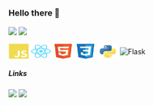 ### Hello there 👋
  <img align="center" src="https://github-readme-stats.vercel.app/api?username=diogospps&show_icons=true&theme=radical" />
</a>
  <img align="center" src="https://github-readme-stats.vercel.app/api/top-langs/?username=diogospps&layout=compacticons=true&theme=radical" />
</a>

<div style="display: inline_block"><br>
  <img align="center" alt="Js" height="30" width="40" src="https://raw.githubusercontent.com/devicons/devicon/master/icons/javascript/javascript-plain.svg">
  <img align="center" alt="React" height="30" width="40" src="https://raw.githubusercontent.com/devicons/devicon/master/icons/react/react-original.svg">
  <img align="center" alt="HTML" height="30" width="40" src="https://raw.githubusercontent.com/devicons/devicon/master/icons/html5/html5-original.svg">
  <img align="center" alt="CSS" height="30" width="40" src="https://raw.githubusercontent.com/devicons/devicon/master/icons/css3/css3-original.svg">
  <img align="center" alt="Python" height="30" width="40" src="https://raw.githubusercontent.com/devicons/devicon/master/icons/python/python-original.svg">
  <img align="center" alt="Flask" height="60" width="50"  src="https://cdn.jsdelivr.net/gh/devicons/devicon/icons/flask/flask-original-wordmark.svg">
</div>




##### Links

<div>
  <a href="https://www.linkedin.com/in/diogospps/" target="_blank"><img src="https://img.shields.io/badge/-LinkedIn-%230077B5?style=for-the-badge&logo=linkedin&logoColor=white" target="_blank"></a> 
  <a href="https://www.behance.net/dspps" target="_blank"><img src="https://img.shields.io/badge/-Behance-blue?style=for-the-badge&logo=behance&logoColor=white" target="_blank"></a> 
  
  
 
</div>
